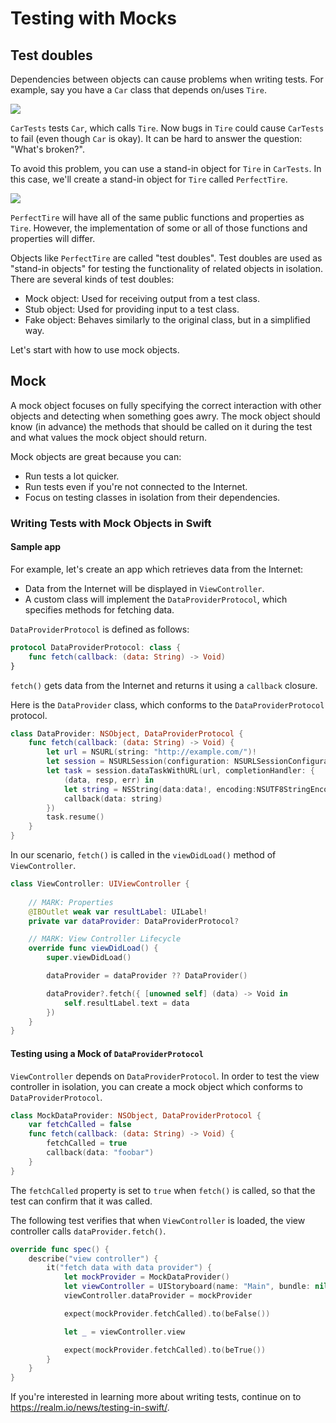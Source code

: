 # Testing with Mocks

## Test doubles

Dependencies between objects can cause problems when writing tests. For example, say you have a `Car` class that depends on/uses `Tire`.

![](https://github.com/Quick/Assets/blob/master/Screenshots/TestUsingMock_BusesA.png)

`CarTests` tests `Car`, which calls `Tire`. Now bugs in `Tire` could cause `CarTests` to fail (even though `Car` is okay). It can be hard to answer the question: "What's broken?".

To avoid this problem, you can use a stand-in object for `Tire` in `CarTests`. In this case, we'll create a stand-in object for `Tire` called `PerfectTire`.

![](https://github.com/Quick/Assets/blob/master/Screenshots/TestUsingMock_BusesAmock.png)

`PerfectTire` will have all of the same public functions and properties as `Tire`. However, the implementation of some or all of those functions and properties will differ.

Objects like `PerfectTire` are called "test doubles". Test doubles are used as "stand-in objects" for testing the functionality of related objects in isolation. There are several kinds of test doubles:

- Mock object: Used for receiving output from a test class.
- Stub object: Used for providing input to a test class.
- Fake object: Behaves similarly to the original class, but in a simplified way.

Let's start with how to use mock objects.

## Mock

A mock object focuses on fully specifying the correct interaction with other objects and detecting when something goes awry. The mock object should know (in advance) the methods that should be called on it during the test and what values the mock object should return.

Mock objects are great because you can:

- Run tests a lot quicker.
- Run tests even if you're not connected to the Internet.
- Focus on testing classes in isolation from their dependencies.

### Writing Tests with Mock Objects in Swift

#### Sample app

For example, let's create an app which retrieves data from the Internet:

* Data from the Internet will be displayed in `ViewController`.
* A custom class will implement the `DataProviderProtocol`, which specifies methods for fetching data.

`DataProviderProtocol` is defined as follows:

```swift
protocol DataProviderProtocol: class {
    func fetch(callback: (data: String) -> Void)
}
```

`fetch()` gets data from the Internet and returns it using a `callback` closure.

Here is the `DataProvider` class, which conforms to the `DataProviderProtocol` protocol.

```swift
class DataProvider: NSObject, DataProviderProtocol {
    func fetch(callback: (data: String) -> Void) {
        let url = NSURL(string: "http://example.com/")!
        let session = NSURLSession(configuration: NSURLSessionConfiguration.defaultSessionConfiguration())
        let task = session.dataTaskWithURL(url, completionHandler: {
            (data, resp, err) in
            let string = NSString(data:data!, encoding:NSUTF8StringEncoding) as! String
            callback(data: string)
        })
        task.resume()
    }
}
```

In our scenario, `fetch()` is called in the `viewDidLoad()` method of `ViewController`.

```swift
class ViewController: UIViewController {
    
    // MARK: Properties
    @IBOutlet weak var resultLabel: UILabel!
    private var dataProvider: DataProviderProtocol?

    // MARK: View Controller Lifecycle
    override func viewDidLoad() {
        super.viewDidLoad()

        dataProvider = dataProvider ?? DataProvider()

        dataProvider?.fetch({ [unowned self] (data) -> Void in
            self.resultLabel.text = data
        })
    }
}
```

#### Testing using a Mock of `DataProviderProtocol`

`ViewController` depends on `DataProviderProtocol`. In order to test the view controller in isolation, you can create a mock object which conforms to `DataProviderProtocol`.

```swift
class MockDataProvider: NSObject, DataProviderProtocol {
    var fetchCalled = false
    func fetch(callback: (data: String) -> Void) {
        fetchCalled = true
        callback(data: "foobar")
    }
}
```

The `fetchCalled` property is set to `true` when `fetch()` is called, so that the test can confirm that it was called.

The following test verifies that when `ViewController` is loaded, the view controller calls `dataProvider.fetch()`.

```swift
override func spec() {
    describe("view controller") {
        it("fetch data with data provider") {
            let mockProvider = MockDataProvider()
            let viewController = UIStoryboard(name: "Main", bundle: nil).instantiateViewControllerWithIdentifier("ViewController") as! ViewController
            viewController.dataProvider = mockProvider

            expect(mockProvider.fetchCalled).to(beFalse())

            let _ = viewController.view

            expect(mockProvider.fetchCalled).to(beTrue())
        }
    }
}
```

If you're interested in learning more about writing tests, continue on to <https://realm.io/news/testing-in-swift/>.
